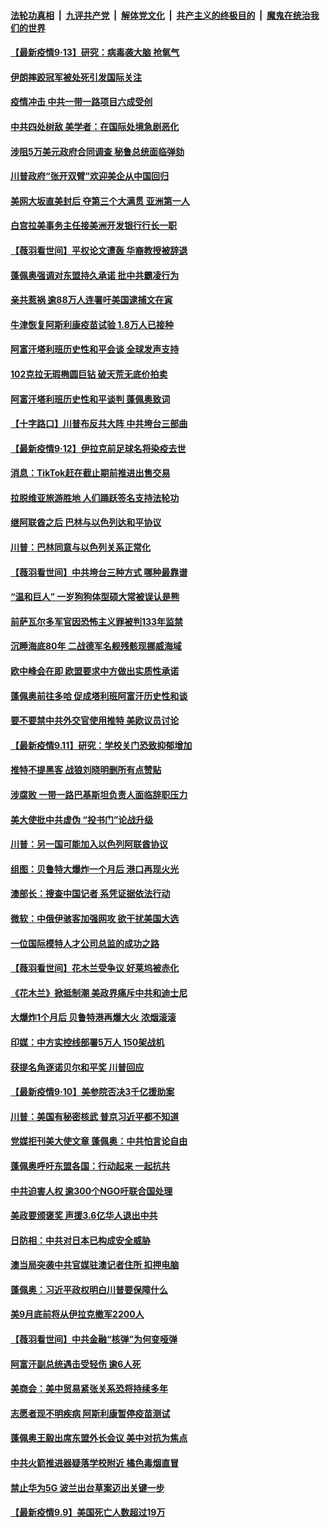 ####  [法轮功真相](../../../../basic/blob/master/README.md?t=09131902) &nbsp;|&nbsp; [九评共产党](../../../../9ping.md/blob/master/README.md?t=09131902) &nbsp;|&nbsp; [解体党文化](../../../../jtdwh.md/blob/master/README.md?t=09131902)  &nbsp;|&nbsp; [共产主义的终极目的](../../../../gczydzjmd.md/blob/master/README.md?t=09131902) &nbsp;|&nbsp; [魔鬼在统治我们的世界](../../../../mgztzwmdsj.md/blob/master/README.md?t=09131902) 

#### [【最新疫情9·13】研究：病毒袭大脑 抢氧气](../pages/nsc418/n12384888.md?t=09131902) 

#### [伊朗摔跤冠军被处死引发国际关注](../pages/nsc418/n12399659.md?t=09131902) 

#### [疫情冲击 中共一带一路项目六成受创](../pages/nsc418/n12399631.md?t=09131902) 

#### [中共四处树敌 美学者：在国际处境急剧恶化](../pages/nsc418/n12399550.md?t=09131902) 

#### [涉阻5万美元政府合同调查 秘鲁总统面临弹劾](../pages/nsc418/n12399741.md?t=09131902) 

#### [川普政府“张开双臂”欢迎美企从中国回归](../pages/nsc418/n12399655.md?t=09131902) 

#### [美网大坂直美封后 夺第三个大满贯 亚洲第一人](../pages/nsc418/n12399668.md?t=09131902) 

#### [白宫拉美事务主任接美洲开发银行行长一职](../pages/nsc418/n12399446.md?t=09131902) 

#### [【薇羽看世间】平权论文遭轰 华裔教授被辞退](../pages/nsc418/n12399415.md?t=09131902) 

#### [蓬佩奥强调对东盟持久承诺 批中共霸凌行为](../pages/nsc418/n12399449.md?t=09131902) 

#### [亲共惹祸 逾88万人连署吁美国逮捕文在寅](../pages/nsc418/n12399363.md?t=09131902) 

#### [牛津恢复阿斯利康疫苗试验 1.8万人已接种](../pages/nsc418/n12399370.md?t=09131902) 

#### [阿富汗塔利班历史性和平会谈 全球发声支持](../pages/nsc418/n12399234.md?t=09131902) 

#### [102克拉无瑕椭圆巨钻 破天荒无底价拍卖](../pages/nsc418/n12398546.md?t=09131902) 

#### [阿富汗塔利班历史性和平谈判 蓬佩奥致词](../pages/nsc418/n12398889.md?t=09131902) 

#### [【十字路口】川普布反共大阵 中共垮台三部曲](../pages/nsc418/n12398012.md?t=09131902) 

#### [【最新疫情9·12】伊拉克前足球名将染疫去世](../pages/nsc418/n12398064.md?t=09131902) 

#### [消息：TikTok赶在截止期前推进出售交易](../pages/nsc418/n12398596.md?t=09131902) 

#### [拉脱维亚旅游胜地 人们踊跃签名支持法轮功](../pages/nsc418/n12396417.md?t=09131902) 

#### [继阿联酋之后 巴林与以色列达和平协议](../pages/nsc418/n12397924.md?t=09131902) 

#### [川普：巴林同意与以色列关系正常化](../pages/nsc418/n12397458.md?t=09131902) 

#### [【薇羽看世间】中共垮台三种方式 哪种最靠谱](../pages/nsc418/n12397224.md?t=09131902) 

#### [“温和巨人” 一岁狗狗体型硕大常被误认是熊](../pages/nsc418/n12396468.md?t=09131902) 

#### [前萨瓦尔多军官因恐怖主义罪被判133年监禁](../pages/nsc418/n12397045.md?t=09131902) 

#### [沉睡海底80年 二战德军名舰残骸现挪威海域](../pages/nsc418/n12396114.md?t=09131902) 

#### [欧中峰会在即 欧盟要求中方做出实质性承诺](../pages/nsc418/n12397136.md?t=09131902) 

#### [蓬佩奥前往多哈 促成塔利班阿富汗历史性和谈](../pages/nsc418/n12397055.md?t=09131902) 

#### [要不要禁中共外交官使用推特 美欧议员讨论](../pages/nsc418/n12397151.md?t=09131902) 

#### [【最新疫情9.11】研究：学校关门恐致抑郁增加](../pages/nsc418/n12395696.md?t=09131902) 

#### [推特不提黑客 战狼刘晓明删所有点赞贴](../pages/nsc418/n12397012.md?t=09131902) 

#### [涉腐败 一带一路巴基斯坦负责人面临辞职压力](../pages/nsc418/n12396897.md?t=09131902) 

#### [美大使批中共虚伪 “投书门”论战升级](../pages/nsc418/n12396620.md?t=09131902) 

#### [川普：另一国可能加入以色列阿联酋协议](../pages/nsc418/n12396010.md?t=09131902) 

#### [组图：贝鲁特大爆炸一个月后 港口再现火光](../pages/nsc418/n12396256.md?t=09131902) 

#### [澳部长：搜查中国记者 系凭证据依法行动](../pages/nsc418/n12396221.md?t=09131902) 

#### [微软：中俄伊骇客加强网攻 欲干扰美国大选](../pages/nsc418/n12395814.md?t=09131902) 

#### [一位国际模特人才公司总监的成功之路](../pages/nsc418/n12395096.md?t=09131902) 

#### [【薇羽看世间】花木兰受争议  好莱坞被赤化](../pages/nsc418/n12395279.md?t=09131902) 

#### [《花木兰》掀抵制潮 美政界痛斥中共和迪士尼](../pages/nsc418/n12394966.md?t=09131902) 

#### [大爆炸1个月后 贝鲁特港再爆大火 浓烟滚滚](../pages/nsc418/n12394661.md?t=09131902) 

#### [印媒：中方实控线部署5万人 150架战机](../pages/nsc418/n12394589.md?t=09131902) 

#### [获提名角逐诺贝尔和平奖 川普回应](../pages/nsc418/n12394350.md?t=09131902) 

#### [【最新疫情9·10】美参院否决3千亿援助案](../pages/nsc418/n12393069.md?t=09131902) 

#### [川普：美国有秘密核武 普京习近平都不知道](../pages/nsc418/n12394255.md?t=09131902) 

#### [党媒拒刊美大使文章 蓬佩奥：中共怕言论自由](../pages/nsc418/n12393920.md?t=09131902) 

#### [蓬佩奥呼吁东盟各国：行动起来 一起抗共](../pages/nsc418/n12394610.md?t=09131902) 

#### [中共迫害人权 逾300个NGO吁联合国处理](../pages/nsc418/n12393661.md?t=09131902) 

#### [美政要颁褒奖 声援3.6亿华人退出中共](../pages/nsc418/n12381446.md?t=09131902) 

#### [日防相：中共对日本已构成安全威胁](../pages/nsc418/n12392657.md?t=09131902) 

#### [澳当局突袭中共官媒驻澳记者住所 扣押电脑](../pages/nsc418/n12392526.md?t=09131902) 

#### [蓬佩奥：习近平政权明白川普要保障什么](../pages/nsc418/n12392497.md?t=09131902) 

#### [美9月底前将从伊拉克撤军2200人](../pages/nsc418/n12392278.md?t=09131902) 

#### [【薇羽看世间】中共金融“核弹”为何变哑弹](../pages/nsc418/n12392246.md?t=09131902) 

#### [阿富汗副总统遇击受轻伤 逾6人死](../pages/nsc418/n12392206.md?t=09131902) 

#### [美商会：美中贸易紧张关系恐将持续多年](../pages/nsc418/n12392245.md?t=09131902) 

#### [志愿者现不明疾病 阿斯利康暂停疫苗测试](../pages/nsc418/n12391752.md?t=09131902) 

#### [蓬佩奥王毅出席东盟外长会议 美中对抗为焦点](../pages/nsc418/n12392071.md?t=09131902) 

#### [中共火箭推进器疑落学校附近 橘色毒烟直冒](../pages/nsc418/n12392163.md?t=09131902) 

#### [禁止华为5G 波兰出台草案迈出关键一步](../pages/nsc418/n12392083.md?t=09131902) 

#### [【最新疫情9.9】美国死亡人数超过19万](../pages/nsc418/n12389993.md?t=09131902) 


